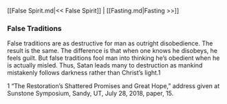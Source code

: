 [[False Spirit.md|<< False Spirit]]  |  [[Fasting.md|Fasting >>]]

### False Traditions
False traditions are as destructive for man as outright disobedience. The result is the same. The difference is that when one knows he disobeys, he feels guilt. But false traditions fool man into thinking he’s obedient when he is actually misled. Thus, Satan leads many to destruction as mankind mistakenly follows darkness rather than Christ’s light.1



1 “The Restoration’s Shattered Promises and Great Hope,” address given at Sunstone Symposium, Sandy, UT, July 28, 2018, paper, 15.